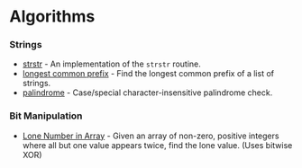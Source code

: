 Algorithms
==========

### Strings
 * [strstr](strings/strstr.py) - An implementation of the `strstr` routine.
 * [longest common prefix](strings/longest-common-prefix.py) - Find the longest common prefix of a list of strings.
 * [palindrome](strings/palindrome.py) - Case/special character-insensitive palindrome check.

### Bit Manipulation
 * [Lone Number in Array](bits-and-bytes/lone_number.py) - Given an array of non-zero, positive integers where all but one value appears twice, find the lone value. (Uses bitwise XOR)